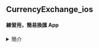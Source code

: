## CurrencyExchange_ios
#### 練習用，簡易換匯 App

<details>
  <summary> 簡介 </summary>
  
   - 陽春版的換匯 App
   
   - CurModel.swift 
      - 可透過 getAllCountry 擴充其他國家幣別
   
   
</details>

